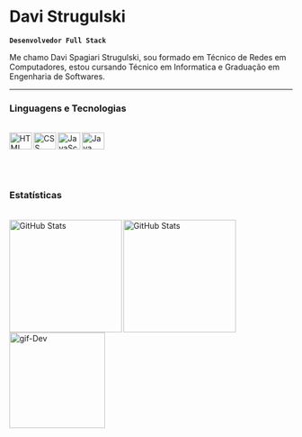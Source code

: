 # Davi Strugulski

**`Desenvolvedor Full Stack`**

Me chamo Davi Spagiari Strugulski, sou formado em Técnico de Redes em Computadores, estou cursando Técnico em Informatica e Graduação em Engenharia de Softwares.

<hr>

### Linguagens e Tecnologias

<div style="display: inline-block;"><br>
  <img align="left" alt="HTML" title="HTML" height="30px" width="40px" src="https://cdn.jsdelivr.net/gh/devicons/devicon@latest/icons/html5/html5-original.svg" />
  <img align="left" alt="CSS" title="CSS" height="30px" width="40px" src="https://cdn.jsdelivr.net/gh/devicons/devicon@latest/icons/css3/css3-original.svg" />
  <img align="left" alt="JavaScript" title="JavaScript" height="30px" width="40px" src="https://cdn.jsdelivr.net/gh/devicons/devicon@latest/icons/javascript/javascript-original.svg" />
  <img align="left" alt="Java" title="Java" height="30px" width="40px" src="https://cdn.jsdelivr.net/gh/devicons/devicon@latest/icons/java/java-original.svg" />
</div>

<br><br>

### Estatísticas

<div style="display: block;"><br>
  <img align="left" alt="GitHub Stats" height="200px" src="https://github-readme-stats.vercel.app/api?username=Davi-SS&show_icons=true&theme=merko&include_all_commits-true&locale-pt-br" />
  <img align="left" alt="GitHub Stats" height="200px" src="https://github-readme-stats.vercel.app/api/top-langs/?username=Davi-SS&theme=merko&layout-compact&custom_title=Linguagens&langs_count=4" />
  <img align="rigth" alt="gif-Dev" width="170px" src="https://media.giphy.com/media/v1.Y2lkPTc5MGI3NjExa3R2Zmc3dTZrMHRwbmNlaGV5cnUwN3JzeDU0ZzJwemM3MGdsbGsyaSZlcD12MV9naWZzX3NlYXJjaCZjdD1n/JqmupuTVZYaQX5s094/giphy.gif" />
</div>
